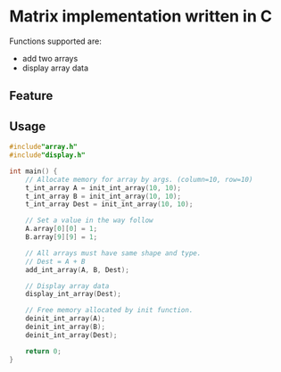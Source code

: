 # Matrix implementation written in C
Functions supported are:
- add two arrays
- display array data

## Feature

## Usage

```C:main.c
#include"array.h"
#include"display.h"

int main() {
    // Allocate memory for array by args. (column=10, row=10)
    t_int_array A = init_int_array(10, 10);
    t_int_array B = init_int_array(10, 10);
    t_int_array Dest = init_int_array(10, 10);

    // Set a value in the way follow
    A.array[0][0] = 1;
    B.array[9][9] = 1;

    // All arrays must have same shape and type.
    // Dest = A + B
    add_int_array(A, B, Dest);

    // Display array data
    display_int_array(Dest);

    // Free memory allocated by init function.
    deinit_int_array(A);
    deinit_int_array(B);
    deinit_int_array(Dest);

    return 0;
}
```
